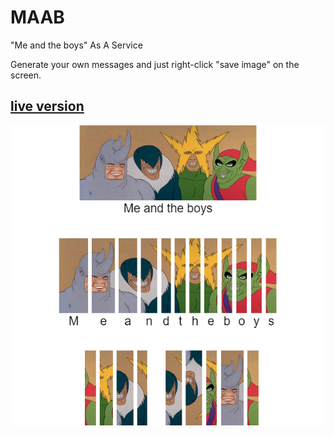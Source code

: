 # MAAB

"Me and the boys" As A Service

Generate your own messages and just right-click "save image" on the screen.

## [live version](https://klemek.github.io/MAAB/)

![screen](./screen.png)